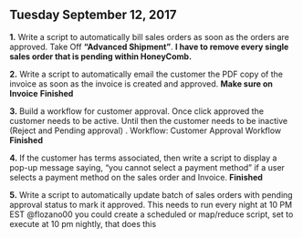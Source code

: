 ## Tuesday September 12, 2017

**1.**	Write a script to automatically bill sales orders as soon as the orders are approved.
 Take Off **“Advanced Shipment”**.
 **I have to remove every single sales order that is pending within HoneyComb.**

**2.**	Write a script to automatically email the customer the PDF copy of the invoice as soon as the invoice is created and approved. **Make sure on Invoice** **Finished**
 

**3.**	Build a workflow for customer approval. Once click approved the customer needs to be active. Until then the customer needs to be inactive (Reject and Pending approval) . 
Workflow: Customer Approval Workflow **Finished**

**4.**	If the customer has terms associated, then write a script to display a pop-up message saying, “you cannot select a payment method” if a user selects a payment method on the sales order and Invoice. **Finished**



**5.**	Write a script to automatically update batch of sales orders with pending approval status to mark it approved. This needs to run every night at 10 PM EST
@flozano00 you could create a scheduled or map/reduce script, set to execute at 10 pm nightly, that does this